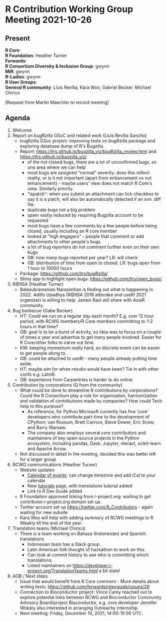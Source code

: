 # R Contribution Working Group Meeting 2021-10-26

## Present

**R Core**:       
**R Foundation**: Heather Turner   
**Forwards**:   
**R Consortium Diversity & Inclusion Group**: gwynn    
**MiR**: gwynn   
**R-Ladies**: gwynn   
**R User Groups**:    
**General R community**: Lluís Revilla, Kara Woo, Gabriel Becker, Michael Chirico   

[Request from Martin Maechler to record meeting]

## Agenda

1. Welcome
2. Report on bugRzilla GSoC and related work (Lluís Revilla Sancho)
    - bugRzilla GSoc project: improving tests on bugRzilla package and exploring database dump of R's Bugzilla.
    - Report: https://llrs.github.io/bugzilla_viz/bugRzilla_review.html and https://llrs.github.io/bugzilla_viz/
        - of the not closed bugs, there are a lot of unconfirmed bugs, so one area where we can help
        - most bugs are assigned "normal" severity: does this reflect reality, or is it not important (apart from enhancement vs not enhancement) - maybe users' view does not match R Core's view. Similarly priority.
        - "ispatch": when you submit an attachment can tick checkbox to say it is a patch, will also be automatically detected if an svn .diff file.
        - duplicate bugs not a big problem
        - spam vastly reduced by requiring Bugzilla account to be requested
        - most bugs have a few comments by a few people before being closed, usually including an R core member
        - looked at "high engagers" - people that comment or add attachments to other people's bugs
        - a lot of bug reporters do not comment further even on their own bugs
        - GB: how many bugs reported per year? LR: will check
        - GB: distribution of time from open to closed. LR: bugs open from 1 hour to 10000 hours
    - Package: https://github.com/llrs/bugRzilla/
    - Shiny app to highlight open bugs: https://github.com/llrs/open_bugs/
3. R@IISA (Heather Turner) 
    - Balasubramanian Narasimhan is finding out what is happening in 2022. Adithi Upadhya (R@IISA 2019 attendee and useR! 2021 organizer) is willing to help. Janani Ravi will share with AsiaR community.
4. Bug barbecue (Gabe Becker)
    - HT: Could we run on a regular day each month? E.g. over 12 hour period, with RCWG members/R Core members committing to 1-2 hours in that time?
    - GB: goal is to be a burst of activity, so idea was to focus on a couple of times a year and advertise to get many people involved. Easier for R Core/other folks to carve out time.
    - KW: keeping momentum really hard, so discrete event can be easier to get people along to.
    - GB: could be attached to useR! - many people already putting time aside.
    - HT: maybe aim for when rstudio would have been? Tie in with other confs e.g. LatinR.
    - GB: experience from Carpentries is harder to do online
5. Contribution by corporations (Q from the community)
    - What could be done to streamline R contributions by corporations? Could the R Consortium play a role for organization, harmonization and validation of contributions made by companies? How could Tech help to this purpose?
        - As reference, for Python Microsoft currently has five 'core' developers who contribute part-time to the development of CPython: van Rossum, Brett Cannon, Steve Dower, Eric Snow, and Barry Warsaw.
        - The company also employs several core contributors and maintainers of key open-source projects in the Python ecosystem, including pandas, Dask, Jupyter, nteract, scikit-learn and Apache Arrow.
    - Not discussed in detail in the meeting, decided this was better left for a larger group
6. RCWG communications (Heather Turner)
    - Website updates
        - [Calendar of events](https://forwards.github.io/rcontribution/events): can change timezone and add iCal to your calendar
        - New [tutorials](https://forwards.github.io/rcontribution/tutorials) page, with translations tutorial added
        - Link to R Dev Guide added
    - R Foundation approved linking from r-project.org: waiting to get contributor.r-project.org domain set up.
    - Twitter account set up https://twitter.com/R_Contributors - again waiting for new subsite
    - Kara Woo will help with adding summary of RCWG meetings to R Weekly till the end of the year.
7. Translation teams (Michael Chirico)
    - There is a team working on Bahasa (Indonesian) and Spanish translations 
        - Indonesian team has a Slack group.
        - Latin American folk thought of hackathon to work on this.
        - Can look at commit history to see who is committing which translations.
        - Listed maintainers on https://developer.r-project.org/TranslationTeams.html a bit stale!
8. AOB / Next steps
    - Issue that would benefit from R Core comment - More details about writing tests:  https://github.com/forwards/rdevguide/issues/28
    - Connection to Bioconductor project: Vince Carey reached out to explore potential links between RCWG and Bioconductor Community Advisory Board/project Bioconductor, e.g. core developer Jennifer Wokaty also interested in arranging Outreachy internship.
    - Next meeting: Friday, December 10, 2021, 14:00-15:00 UTC.

